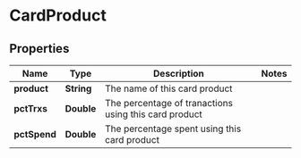 
# CardProduct

## Properties
Name | Type | Description | Notes
------------ | ------------- | ------------- | -------------
**product** | **String** | The name of this card product | 
**pctTrxs** | **Double** | The percentage of tranactions using this card product | 
**pctSpend** | **Double** | The percentage spent using this card product | 



